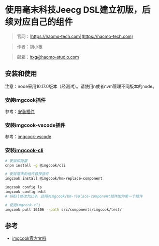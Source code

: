 # 使用毫末科技Jeecg DSL建立初版，后续对应自己的组件

> 官网：[https://haomo-tech.com](https://haomo-tech.com)

> 作者：胡小根

> 邮箱：hxg@haomo-studio.com

## 安装和使用

注意：node采用10.17.0版本（经测试）。请使用n或者nvm管理不同版本的node。

### 安装imgcook插件

参考：[安装插件](https://www.imgcook.com/docs?slug=install-plugin)

### 安装imgcook-vscode插件

参考：[imgcook-vscode](https://imgcook.taobao.org/docs?slug=imgcook-vscode)

### 安装[imgcook-cli](https://www.imgcook.com/docs?slug=imgcook-cli)

```bash
# 安装和配置
cnpm install -g @imgcook/cli

# 安装毫末的组件替换插件
imgcook install @imgcook/hm-replace-component

imgcook config ls
imgcook config edit
# 将dsl修改为259。且将@imgcook/hm-replace-component插件加为第一个插件
```

```bash
# 使用imgcook-cli
imgcook pull 16106 --path src/components/imgcook/test/
```

## 参考

* [imgcook官方文档](https://imgcook.taobao.org/docs)